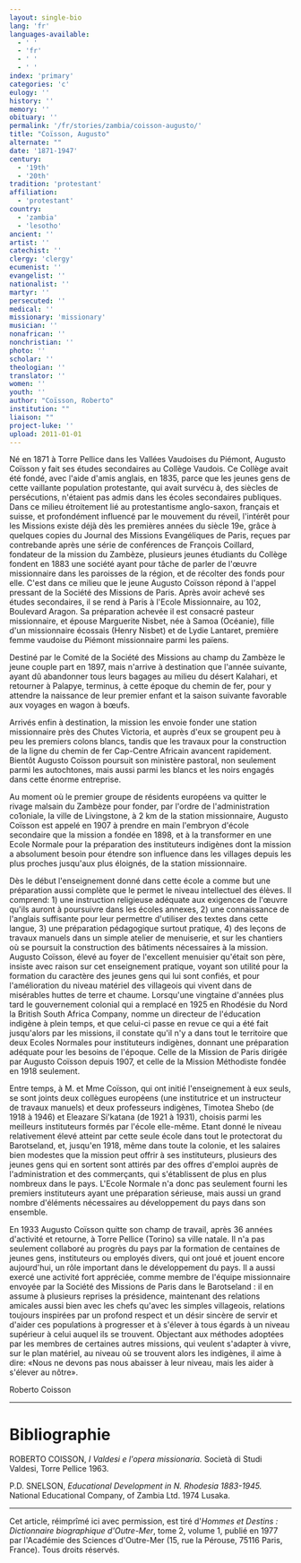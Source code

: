 ```yaml
---
layout: single-bio
lang: 'fr'
languages-available:
  - ' '
  - 'fr'
  - ' '
  - ' '
index: 'primary'
categories: 'c'
eulogy: ''
history: ''
memory: ''
obituary: ''
permalink: '/fr/stories/zambia/coisson-augusto/'
title: "Coïsson, Augusto"
alternate: ""
date: '1871-1947'
century:
  - '19th'
  - '20th'
tradition: 'protestant'
affiliation:
  - 'protestant'
country:
  - 'zambia'
  - 'lesotho'
ancient: ''
artist: ''
catechist: ''
clergy: 'clergy'
ecumenist: ''
evangelist: ''
nationalist: ''
martyr: ''
persecuted: ''
medical: ''
missionary: 'missionary'
musician: ''
nonafrican: ''
nonchristian: ''
photo: ''
scholar: ''
theologian: ''
translator: ''
women: ''
youth: ''
author: "Coïsson, Roberto"
institution: ""
liaison: ""
project-luke: ''
upload: 2011-01-01
---
```




Né en 1871 à Torre Pellice dans les Vallées Vaudoises du Piémont, Augusto Coïsson y fait ses études secondaires au Collège Vaudois. Ce Collège avait été fondé, avec l'aide d'amis anglais, en 1835, parce que les jeunes gens de cette vaillante population protestante, qui avait survécu à, des siècles de persécutions, n'étaient pas admis dans les écoles secondaires publiques. Dans ce milieu étroitement lié au protestantisme anglo-saxon, français et suisse, et profondément influencé par le mouvement du réveil, l'intérêt pour les Missions existe déjà dès les premières années du siècle 19e, grâce à quelques copies du Journal des Missions Evangéliques de Paris, reçues par contrebande après une série de conférences de François Coillard, fondateur de la mission du Zambèze, plusieurs jeunes étudiants du Collège fondent en 1883 une société ayant pour tâche de parler de l'œuvre missionnaire dans les paroisses de la région, et de récolter des fonds pour elle. C'est dans ce milieu que le jeune Augusto Coïsson répond à l'appel pressant de la Société des Missions de Paris. Après avoir achevé ses études secondaires, il se rend à Paris à l'Ecole Missionnaire, au 102, Boulevard Aragon. Sa préparation achevée il est consacré pasteur missionnaire, et épouse Marguerite Nisbet, née à Samoa (Océanie), fille d'un missionnaire écossais (Henry Nisbet) et de Lydie Lantaret, première femme vaudoise du Piémont missionnaire parmi les païens.

Destiné par le Comité de la Société des Missions au champ du Zambèze le jeune couple part en 1897, mais n'arrive à destination que l'année suivante, ayant d&ucirc; abandonner tous leurs bagages au milieu du désert Kalahari, et retourner à Palapye, terminus, à cette époque du chemin de fer, pour y attendre la naissance de leur premier enfant et la saison suivante favorable aux voyages en wagon à bœufs.

Arrivés enfin à destination, la mission les envoie fonder une station missionnaire près des Chutes Victoria, et auprès d'eux se groupent peu à peu les premiers colons blancs, tandis que les travaux pour la construction de la ligne du chemin de fer Cap-Centre Africain avancent rapidement. Bientôt Augusto Coïsson poursuit son ministère pastoral, non seulement parmi les autochtones, mais aussi parmi les blancs et les noirs engagés dans cette énorme entreprise.

Au moment où le premier groupe de résidents européens va quitter le rivage malsain du Zambèze pour fonder, par l'ordre de l'administration co1oniale, la ville de Livingstone, à 2 km de la station missionnaire, Augusto Coïsson est appelé en 1907 à prendre en main l'embryon d'école secondaire que la mission a fondée en 1898, et à la transformer en une Ecole Normale pour la préparation des instituteurs indigènes dont la mission a absolument besoin pour étendre son influence dans les villages depuis les plus proches jusqu'aux plus éloignés, de la station missionnaire.

Dès le début l'enseignement donné dans cette école a comme but une préparation aussi complète que le permet le niveau intellectuel des élèves. Il comprend: 1) une instruction religieuse adéquate aux exigences de l'œuvre qu'ils auront à poursuivre dans les écoles annexes, 2) une connaissance de l'anglais suffisante pour leur permettre d'utiliser des textes dans cette langue, 3) une préparation pédagogique surtout pratique, 4) des leçons de travaux manuels dans un simple atelier de menuiserie, et sur les chantiers où se poursuit la construction des bâtiments nécessaires à la mission. Augusto Coïsson, élevé au foyer de l'excellent menuisier qu'était son père, insiste avec raison sur cet enseignement pratique, voyant son utilité pour la formation du caractère des jeunes gens qui lui sont confiés, et pour l'amélioration du niveau matériel des villageois qui vivent dans de misérables huttes de terre et chaume. Lorsqu'une vingtaine d'années plus tard le gouvernement colonial qui a remplacé en 1925 en Rhodésie du Nord la British South Africa Company, nomme un directeur de l'éducation indigène à plein temps, et que celui-ci passe en revue ce qui a ét&eacute; fait jusqu'alors par les missions, il constate qu'il n'y a dans tout le territoire que deux Ecoles Normales pour instituteurs indigènes, donnant une préparation adéquate pour les besoins de l'époque. Celle de la Mission de Paris dirigée par Augusto Coïsson depuis 1907, et celle de la Mission Méthodiste fondée en 1918 seulement.

Entre temps, à M. et Mme Coïsson, qui ont initié l'enseignement à eux seuls, se sont joints deux collègues européens (une institutrice et un instructeur de travaux manuels) et deux professeurs indigènes, Timotea Shebo (de 1918 à 1946) et Eleazare Si'katana (de 1921 à 1931), choisis parmi les meilleurs instituteurs formés par l'école elle-même. Etant donné le niveau relativement élevé atteint par cette seule école dans tout le protectorat du Barotseland, et, jusqu'en 1918, même dans toute la colonie, et les salaires bien modestes que la mission peut offrir à ses instituteurs, plusieurs des jeunes gens qui en sortent sont attirés par des offres d'emploi auprès de l'administration et des commerçants, qui s'établissent de plus en plus nombreux dans le pays. L'Ecole Normale n'a donc pas seulement fourni les premiers instituteurs ayant une préparation sérieuse, mais aussi un grand nombre d'éléments nécessaires au développement du pays dans son ensemble.

En 1933 Augusto Coïsson quitte son champ de travail, après 36 années d'activité et retourne, à Torre Pellice (Torino) sa ville natale. Il n'a pas seulement collaboré au progrès du pays par la formation de centaines de jeunes gens, instituteurs ou employés divers, qui ont joué et jouent encore aujourd'hui, un rôle important dans le développement du pays. Il a aussi exercé une activité fort appréciée, comme membre de l'équipe missionnaire envoyée par la Société des Missions de Paris dans le Barotseland : il en assume à plusieurs reprises la présidence, maintenant des relations amicales aussi bien avec les chefs qu'avec les simples villageois, relations toujours inspirées par un profond respect et un désir sincère de servir et d'aider ces populations à progresser et à s'élever à tous égards à un niveau supérieur à celui auquel ils se trouvent. Objectant aux méthodes adoptées par les membres de certaines autres missions, qui veulent s'adapter à vivre, sur le plan matériel, au niveau où se trouvent alors les indigènes, il aime à dire: &laquo;Nous ne devons pas nous abaisser à leur niveau, mais les aider à s'élever au nôtre&raquo;.

Roberto Coisson

---

# Bibliographie

ROBERTO COISSON, *I Valdesi e l'opera missionaria.* Società di Studi Valdesi, Torre Pellice 1963.

P.D. SNELSON, *Educational Development in N. Rhodesia 1883-1945.* National Educational Company, of Zambia Ltd. 1974 Lusaka.

---

Cet article, r&eacute;impr&icirc;m&eacute; ici avec permission, est tir&eacute; d'*Hommes et Destins : Dictionnaire biographique d'Outre-Mer*, tome 2, volume 1, publi&eacute; en 1977 par l'Acad&eacute;mie des Sciences d'Outre-Mer (15, rue la P&eacute;rouse, 75116 Paris, France). Tous droits r&eacute;serv&eacute;s.
